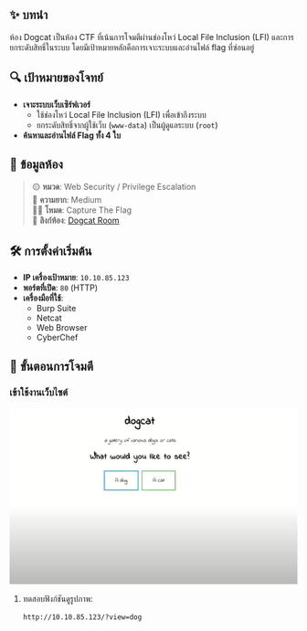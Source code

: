 ## ✨ บทนำ
ห้อง Dogcat เป็นห้อง CTF ที่เน้นการโจมตีผ่านช่องโหว่ Local File Inclusion (LFI) และการยกระดับสิทธิ์ในระบบ โดยมีเป้าหมายหลักคือการเจาะระบบและอ่านไฟล์ flag ที่ซ่อนอยู่

## 🔍 เป้าหมายของโจทย์
- **เจาะระบบเว็บเซิร์ฟเวอร์**
  - ใช้ช่องโหว่ Local File Inclusion (LFI) เพื่อเข้าถึงระบบ
  - ยกระดับสิทธิ์จากผู้ใช้เว็บ (`www-data`) เป็นผู้ดูแลระบบ (`root`)
- **ค้นหาและอ่านไฟล์ Flag ทั้ง 4 ใบ**

## 🧠 ข้อมูลห้อง
> 🟡 **หมวด**: Web Security / Privilege Escalation  
> 🧩 **ความยาก**: Medium  
> 🕵️‍♂️ **โหมด**: Capture The Flag  
> 🔗 **ลิงก์ห้อง**: [Dogcat Room](https://tryhackme.com/room/dogcat)  

## 🛠️ การตั้งค่าเริ่มต้น
- **IP เครื่องเป้าหมาย**: `10.10.85.123`
- **พอร์ตที่เปิด**: `80` (HTTP)
- **เครื่องมือที่ใช้**:
  - Burp Suite
  - Netcat
  - Web Browser
  - CyberChef

## 🚀 ขั้นตอนการโจมตี

### เข้าใช้งานเว็บไซต์
![Web site](images/1.png)

1. ทดสอบฟังก์ชันดูรูปภาพ:
   ```bash
   http://10.10.85.123/?view=dog
